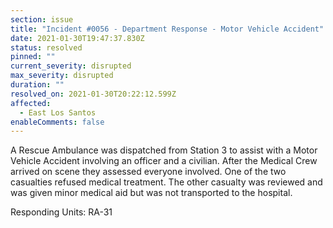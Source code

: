 ```yaml
---
section: issue
title: "Incident #0056 - Department Response - Motor Vehicle Accident"
date: 2021-01-30T19:47:37.830Z
status: resolved
pinned: ""
current_severity: disrupted
max_severity: disrupted
duration: ""
resolved_on: 2021-01-30T20:22:12.599Z
affected:
  - East Los Santos
enableComments: false
---
```

A Rescue Ambulance was dispatched from Station 3 to assist with a Motor Vehicle Accident involving an officer and a civilian. After the Medical Crew arrived on scene they assessed everyone involved. One of the two casualties refused medical treatment. The other casualty was reviewed and was given minor medical aid but was not transported to the hospital. 

Responding Units: RA-31